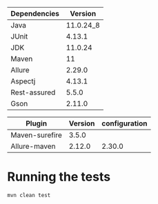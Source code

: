 
| Dependencies | Version   |
|--------------|-----------|
| Java         | 11.0.24_8 |
| JUnit        | 4.13.1    |
| JDK          | 11.0.24   |
| Maven        | 11        |
| Allure       | 2.29.0    |
| Aspectj      | 4.13.1    |
| Rest-assured | 5.5.0     |
| Gson         | 2.11.0    |


| Plugin         | Version  | configuration |
|----------------|----------|---------------|
| Maven-surefire | 3.5.0    |               |
| Allure-maven   | 2.12.0   | 2.30.0        | 

# Running the tests
`mvn clean test`